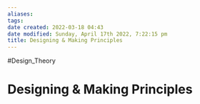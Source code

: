 ```yaml
---
aliases: 
tags: 
date created: 2022-03-18 04:43
date modified: Sunday, April 17th 2022, 7:22:15 pm
title: Designing & Making Principles
---
```


#Design_Theory

# Designing & Making Principles
